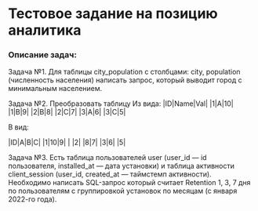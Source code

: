# Тестовое задание на позицию аналитика
### Описание задач:

Задача №1. 
Для таблицы city_population с столбцами: city, population (численность населения) написать запрос, который выводит город с минимальным населением.

Задача №2. Преобразовать таблицу
Из вида:
|ID|Name|Val|
|1|A|10|
|1|B|9|
|2|B|8|
|2|C|7|
|3|A|6|
|3|C|5|


В вид:

|ID|A|B|C|
|1|10|9| |
|2| |8|7|
|3|6| |5|

Задача №3. 
Есть таблица пользователей user (user_id — id пользователя, installed_at — дата установки) и таблица активности client_session (user_id, created_at — таймстемп активности).
Необходимо написать SQL-запрос который считает Retention 1, 3, 7 дня по пользователям с группировкой установок по месяцам (с января 2022-го года).
